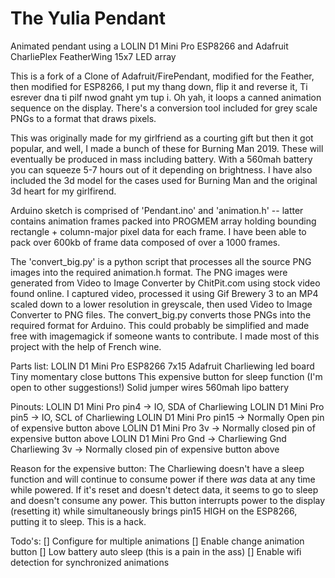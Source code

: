 # The Yulia Pendant
Animated pendant using a LOLIN D1 Mini Pro ESP8266 and Adafruit CharliePlex FeatherWing 15x7 LED array

This is a fork of a Clone of Adafruit/FirePendant, modified for the Feather, then modified for ESP8266, I put my thang down, flip it and reverse it, Ti esrever dna ti pilf nwod gnaht ym tup i.  Oh yah, it loops a canned animation sequence on the display.  There's a conversion tool included for grey scale PNGs to a format that draws pixels.

This was originally made for my girlfriend as a courting gift but then it got popular, and well, I made a bunch of these for Burning Man 2019.  These will eventually be produced in mass including battery.  With a 560mah battery you can squeeze 5-7 hours out of it depending on brightness.  I have also included the 3d model for the cases used for Burning Man and the original 3d heart for my girlfirend.

Arduino sketch is comprised of 'Pendant.ino' and 'animation.h' -- latter contains animation frames packed into PROGMEM array holding bounding rectangle + column-major pixel data for each frame.  I have been able to pack over 600kb of frame data composed of over a 1000 frames.

The 'convert_big.py' is a python script that processes all the source PNG images into the required animation.h format. The PNG images were generated from Video to Image Converter by ChitPit.com using stock video found online.  I captured video, processed it using Gif Brewery 3 to an MP4 scaled down to a lower resolution in greyscale, then used Video to Image Converter to PNG files.  The convert_big.py converts those PNGs into the required format for Arduino.  This could probably be simplified and made free with imagemagick if someone wants to contribute.  I made most of this project with the help of French wine.

Parts list:
LOLIN D1 Mini Pro ESP8266
7x15 Adafruit Charliewing led board
Tiny momentary close buttons
This expensive button for sleep function (I'm open to other suggestions!)
Solid jumper wires
560mah lipo battery

Pinouts:
LOLIN D1 Mini Pro pin4 -> IO, SDA of Charliewing
LOLIN D1 Mini Pro pin5 -> IO, SCL of Charliewing
LOLIN D1 Mini Pro pin15 -> Normally Open pin of expensive button above
LOLIN D1 Mini Pro 3v -> Normally closed pin of expensive button above
LOLIN D1 Mini Pro Gnd -> Charliewing Gnd
Charliewing 3v -> Normally closed pin of expensive button above

Reason for the expensive button:
The Charliewing doesn't have a sleep function and will continue to consume power if there _was_ data at any time while powered.  If it's reset and doesn't detect data, it seems to go to sleep and doesn't consume any power.  This button interrupts power to the display (resetting it) while simultaneously brings pin15 HIGH on the ESP8266, putting it to sleep.  This is a hack.

Todo's:
[] Configure for multiple animations
[] Enable change animation button
[] Low battery auto sleep (this is a pain in the ass)
[] Enable wifi detection for synchronized animations
